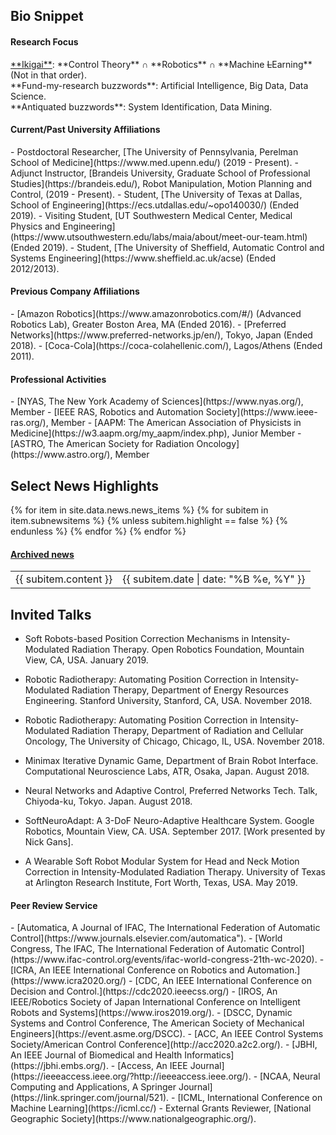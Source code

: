 
<h2><i class="fa fa-chevron-right"></i><i class="fa fa-chevron-right"></i> Bio Snippet </h2>

<h4><i class="fa fa-chevron-right"></i><i class="fa fa-chevron-right"></i>Research Focus</h4>
   <a href="https://en.wikipedia.org/wiki/Ikigai">**Ikigai**</a>: **Control Theory** <span>&#8745;</span> **Robotics** <span>&#8745;</span> **Machine <del>L</del>Earning** (Not in that order). <br>
   **Fund-my-research buzzwords**: Artificial Intelligence, Big Data, Data Science.<br>
   **Antiquated buzzwords**: System Identification, Data Mining.

<h4><i class="fa fa-chevron-right"></i><i class="fa fa-chevron-right"></i>Current/Past University Affiliations</h4>
  - Postdoctoral Researcher, [The University of Pennsylvania, Perelman School of Medicine](https://www.med.upenn.edu/) (2019 - Present).
  - Adjunct Instructor, [Brandeis University, Graduate School of Professional Studies](https://brandeis.edu/), Robot Manipulation, Motion Planning and Control,  (2019 - Present).
  - Student, [The University of Texas at Dallas, School of Engineering](https://ecs.utdallas.edu/~opo140030/) (Ended 2019).
  - Visiting Student, [UT Southwestern Medical Center, Medical Physics and Engineering](https://www.utsouthwestern.edu/labs/maia/about/meet-our-team.html)  (Ended 2019).
  -  Student, [The University of Sheffield, Automatic Control and Systems Engineering](https://www.sheffield.ac.uk/acse) (Ended 2012/2013).

<h4><i class="fa fa-chevron-right"></i><i class="fa fa-chevron-right"></i>Previous Company Affiliations</h4>
  -  [Amazon Robotics](https://www.amazonrobotics.com/#/) (Advanced Robotics Lab), Greater Boston Area, MA (Ended 2016).
  - [Preferred Networks](https://www.preferred-networks.jp/en/), Tokyo, Japan (Ended 2018).
  - [Coca-Cola](https://coca-colahellenic.com/), Lagos/Athens (Ended 2011).

<h4><i class="fa fa-chevron-right"></i><i class="fa fa-chevron-right"></i>  Professional Activities</h4>
- [NYAS, The New York Academy of Sciences](https://www.nyas.org/), Member 
- [IEEE RAS, Robotics and Automation Society](https://www.ieee-ras.org/), Member
- [AAPM: The American Association of Physicists in Medicine](https://w3.aapm.org/my_aapm/index.php), Junior Member
- [ASTRO, The American Society for Radiation Oncology](https://www.astro.org/), Member


<h2><i class="fa fa-chevron-right"></i><i class="fa fa-chevron-right"></i>Select News Highlights</h2>
<table class="table table-hover">
    {% for item in site.data.news.news_items %}
    {% for subitem in item.subnewsitems %}
        {% unless subitem.highlight == false %}
        <tr>
          <td>{{ subitem.content }} </td>
          <td class="col-md-3" style="text-align: right;">{{ subitem.date | date: "%B %e, %Y" }}</td>
        </tr>
      {% endunless %}
    {% endfor %}
  {% endfor %}
<h4><a href="{{ sites }}/news">Archived news</a></h4>
</table>


<h2><i class="fa fa-chevron-right"></i><i class="fa fa-chevron-right"></i> Invited Talks</h2>

 - Soft Robots-based Position Correction Mechanisms in Intensity-Modulated Radiation Therapy. Open Robotics Foundation, Mountain View, CA, USA. January 2019.

- Robotic Radiotherapy: Automating Position Correction in Intensity-Modulated Radiation Therapy, Department of Energy Resources Engineering. Stanford University, Stanford, CA, USA. November 2018.

- Robotic Radiotherapy: Automating Position Correction in Intensity-Modulated Radiation Therapy, Department of Radiation and Cellular Oncology, The University of Chicago, Chicago, IL, USA. November 2018.

- Minimax Iterative Dynamic Game, Department of Brain Robot Interface. Computational Neuroscience Labs, ATR, Osaka, Japan. August 2018.
  
- Neural Networks and Adaptive Control, Preferred Networks Tech. Talk, Chiyoda-ku, Tokyo. Japan. August 2018.

- SoftNeuroAdapt: A 3-DoF Neuro-Adaptive Healthcare System.  Google Robotics, Mountain View, CA. USA. September 2017. [Work presented by Nick Gans].

- A Wearable Soft Robot Modular System for Head and Neck Motion Correction in Intensity-Modulated Radiation Therapy. University of Texas at Arlington Research Institute, Fort Worth, Texas, USA. May 2019.

<h4><i class="fa fa-chevron-right"></i><i class="fa fa-chevron-right"></i> Peer Review Service</h4>
  - [Automatica, A Journal of IFAC, The International Federation of Automatic Control](https://www.journals.elsevier.com/automatica").
  - [World Congress, The IFAC, The International Federation of Automatic Control](https://www.ifac-control.org/events/ifac-world-congress-21th-wc-2020).  
  - [ICRA, An IEEE International Conference on Robotics and Automation.](https://www.icra2020.org/)
  - [CDC, An IEEE International Conference on Decision and Control.](https://cdc2020.ieeecss.org/)
  - [IROS, An IEEE/Robotics Society of Japan International Conference on Intelligent Robots and Systems](https://www.iros2019.org/).
  - [DSCC, Dynamic Systems and Control Conference, The American Society of Mechanical Engineers](https://event.asme.org/DSCC).
  - [ACC, An IEEE Control Systems Society/American Control Conference](http://acc2020.a2c2.org/).
  - [JBHI, An IEEE Journal of Biomedical and Health Informatics](https://jbhi.embs.org/).
  - [Access, An IEEE Journal](https://ieeeaccess.ieee.org/?http://ieeeaccess.ieee.org/).
  - [NCAA, Neural Computing and Applications, A Springer Journal](https://link.springer.com/journal/521).
  - [ICML, International Conference on Machine Learning](https://icml.cc/)
  - External Grants Reviewer, [National Geographic Society](https://www.nationalgeographic.org/).
